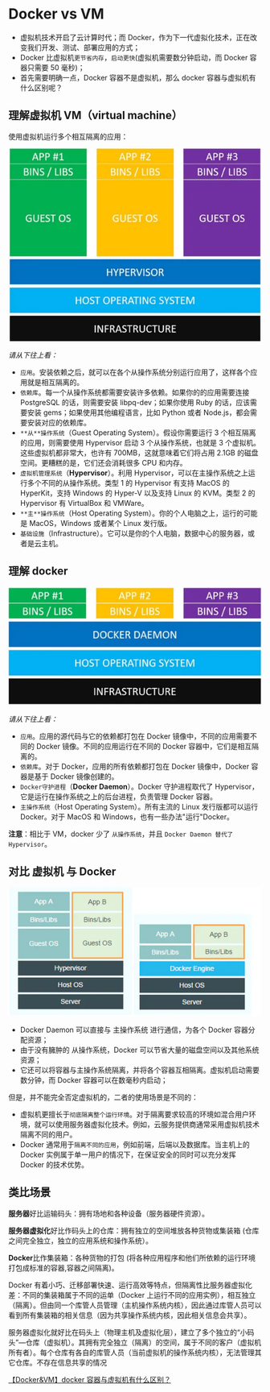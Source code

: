# Docker vs VM

- 虚拟机技术开启了云计算时代；而 Docker，作为下一代虚拟化技术，正在改变我们开发、测试、部署应用的方式；
- Docker 比虚拟机`更节省内存`，`启动更快`(虚拟机需要数分钟启动，而 Docker 容器只需要 50 毫秒)；
- 首先需要明确一点，Docker 容器不是虚拟机，那么 docker 容器与虚拟机有什么区别呢？

## 理解虚拟机 VM（virtual machine）

使用虚拟机运行多个相互隔离的应用：

![](./images/vm-demo.png)

_请从下往上看：_

- `应用`。安装依赖之后，就可以在各个从操作系统分别运行应用了，这样各个应用就是相互隔离的。
- `依赖库`。每一个从操作系统都需要安装许多依赖。如果你的的应用需要连接 PostgreSQL 的话，则需要安装 libpq-dev；如果你使用 Ruby 的话，应该需要安装 gems；如果使用其他编程语言，比如 Python 或者 Node.js，都会需要安装对应的依赖库。
- `**从**操作系统`（Guest Operating System）。假设你需要运行 3 个相互隔离的应用，则需要使用 Hypervisor 启动 3 个从操作系统，也就是 3 个虚拟机。这些虚拟机都非常大，也许有 700MB，这就意味着它们将占用 2.1GB 的磁盘空间。更糟糕的是，它们还会消耗很多 CPU 和内存。
- `虚拟机管理系统`（**Hypervisor**）。利用 Hypervisor，可以在主操作系统之上运行多个不同的从操作系统。类型 1 的 Hypervisor 有支持 MacOS 的 HyperKit，支持 Windows 的 Hyper-V 以及支持 Linux 的 KVM。类型 2 的 Hypervisor 有 VirtualBox 和 VMWare。
- `**主**操作系统`（Host Operating System）。你的个人电脑之上，运行的可能是 MacOS，Windows 或者某个 Linux 发行版。
- `基础设施`（Infrastructure）。它可以是你的个人电脑，数据中心的服务器，或者是云主机。

## 理解 docker

![](./images/docker-demo.png)

_请从下往上看：_

- `应用`。应用的源代码与它的依赖都打包在 Docker 镜像中，不同的应用需要不同的 Docker 镜像。不同的应用运行在不同的 Docker 容器中，它们是相互隔离的。
- `依赖库`。对于 Docker，应用的所有依赖都打包在 Docker 镜像中，Docker 容器是基于 Docker 镜像创建的。
- `Docker守护进程`（**Docker Daemon**）。Docker 守护进程取代了 Hypervisor，它是运行在操作系统之上的后台进程，负责管理 Docker 容器。
- `主操作系统`（Host Operating System）。所有主流的 Linux 发行版都可以运行 Docker。对于 MacOS 和 Windows，也有一些办法"运行"Docker。

**注意**：相比于 VM，docker 少了 `从操作系统`，并且 `Docker Daemon 替代了 Hypervisor`。

## 对比 虚拟机 与 Docker

![](./images/vm-vs-docker.png)

- Docker Daemon 可以直接与 主操作系统 进行通信，为各个 Docker 容器分配资源；
- 由于没有臃肿的 从操作系统，Docker 可以节省大量的磁盘空间以及其他系统资源；
- 它还可以将容器与主操作系统隔离，并将各个容器互相隔离。虚拟机启动需要数分钟，而 Docker 容器可以在数毫秒内启动；

但是，并不能完全否定虚拟机的，二者的使用场景是不同的：

- 虚拟机更擅长于`彻底隔离整个运行环境`。对于隔离要求较高的环境如混合用户环境，就可以使用服务器虚拟化技术。例如，云服务提供商通常采用虚拟机技术隔离不同的用户。
- Docker 通常用于`隔离不同的应用`，例如前端，后端以及数据库。当主机上的 Docker 实例属于单一用户的情况下，在保证安全的同时可以充分发挥 Docker 的技术优势。

## 类比场景

**服务器**好比运输码头：拥有场地和各种设备（服务器硬件资源）。

**服务器虚拟化**好比作码头上的仓库：拥有独立的空间堆放各种货物或集装箱 (仓库之间完全独立，独立的应用系统和操作系统）。

**Docker**比作集装箱：各种货物的打包 (将各种应用程序和他们所依赖的运行环境打包成标准的容器,容器之间隔离)。

Docker 有着小巧、迁移部署快速、运行高效等特点，但隔离性比服务器虚拟化差：不同的集装箱属于不同的运单（Docker 上运行不同的应用实例），相互独立（隔离）。但由同一个库管人员管理（主机操作系统内核），因此通过库管人员可以看到所有集装箱的相关信息（因为共享操作系统内核，因此相关信息会共享）。

服务器虚拟化就好比在码头上（物理主机及虚拟化层），建立了多个独立的“小码头”—仓库（虚拟机）。其拥有完全独立（隔离）的空间，属于不同的客户（虚拟机所有者）。每个仓库有各自的库管人员（当前虚拟机的操作系统内核），无法管理其它仓库。不存在信息共享的情况

[【Docker&VM】docker 容器与虚拟机有什么区别？](https://www.jianshu.com/p/50f48eb25215)
